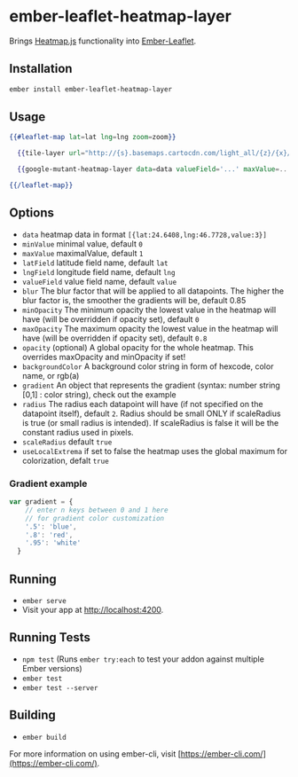 # ember-leaflet-heatmap-layer

Brings [Heatmap.js](https://www.patrick-wied.at/static/heatmapjs/) functionality into [Ember-Leaflet](http://ember-leaflet.com).

## Installation

```bash
ember install ember-leaflet-heatmap-layer
```

## Usage
```handlebars
{{#leaflet-map lat=lat lng=lng zoom=zoom}}

  {{tile-layer url="http://{s}.basemaps.cartocdn.com/light_all/{z}/{x}/{y}.png"}}

  {{google-mutant-heatmap-layer data=data valueField='...' maxValue=... minValue=... }}

{{/leaflet-map}}
```

## Options

* `data` heatmap data in format `[{lat:24.6408,lng:46.7728,value:3}]`
* `minValue` minimal value, default `0`
* `maxValue` maximalValue, default `1`
* `latField` latitude field name, default `lat`
* `lngField` longitude field name, default `lng`
* `valueField` value field name, default `value`
* `blur` The blur factor that will be applied to all datapoints. The higher the blur factor is, the smoother the gradients will be, default 0.85
* `minOpacity` The minimum opacity the lowest value in the heatmap will have (will be overridden if opacity set), default `0`
* `maxOpacity` The maximum opacity the lowest value in the heatmap will have (will be overridden if opacity set), default `0.8`
* `opacity` (optional) A global opacity for the whole heatmap. This overrides maxOpacity and minOpacity if set!
* `backgroundColor` A background color string in form of hexcode, color name, or rgb(a)
* `gradient` An object that represents the gradient (syntax: number string [0,1] : color string), check out the example
* `radius` The radius each datapoint will have (if not specified on the datapoint itself), default `2`.
Radius should be small ONLY if scaleRadius is true (or small radius is intended).
If scaleRadius is false it will be the constant radius used in pixels.
* `scaleRadius` default `true`
* `useLocalExtrema` if set to false the heatmap uses the global maximum for colorization, defalt `true`

### Gradient example

```javascript
var gradient = {
    // enter n keys between 0 and 1 here
    // for gradient color customization
    '.5': 'blue',
    '.8': 'red',
    '.95': 'white'
  }
```

## Running

* `ember serve`
* Visit your app at [http://localhost:4200](http://localhost:4200).

## Running Tests

* `npm test` (Runs `ember try:each` to test your addon against multiple Ember versions)
* `ember test`
* `ember test --server`

## Building

* `ember build`

For more information on using ember-cli, visit [https://ember-cli.com/](https://ember-cli.com/).

